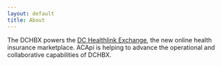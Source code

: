 ```yaml
---
layout: default
title: About
---
```


The DCHBX powers the [DC Healthlink Exchange](http://www.dchealthlink.com/), the new online health insurance marketplace.  ACApi is helping to advance the operational and collaborative capabilities of DCHBX.
